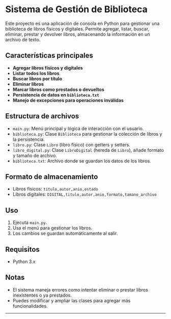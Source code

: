 # Sistema de Gestión de Biblioteca

Este proyecto es una aplicación de consola en Python para gestionar una biblioteca de libros físicos y digitales. Permite agregar, listar, buscar, eliminar, prestar y devolver libros, almacenando la información en un archivo de texto.

## Características principales
- **Agregar libros físicos y digitales**
- **Listar todos los libros**
- **Buscar libros por título**
- **Eliminar libros**
- **Marcar libros como prestados o devueltos**
- **Persistencia de datos en `biblioteca.txt`**
- **Manejo de excepciones para operaciones inválidas**

## Estructura de archivos
- `main.py`: Menú principal y lógica de interacción con el usuario.
- `biblioteca.py`: Clase `Biblioteca` para gestionar la colección de libros y la persistencia.
- `libro.py`: Clase `Libro` (libro físico) con getters y setters.
- `libro_digital.py`: Clase `LibroDigital` (hereda de `Libro`), añade formato y tamaño de archivo.
- `biblioteca.txt`: Archivo donde se guardan los datos de los libros.

## Formato de almacenamiento
- Libros físicos: `titulo,autor,anio,estado`
- Libros digitales: `DIGITAL,titulo,autor,anio,formato,tamano_archivo`

## Uso
1. Ejecuta `main.py`.
2. Usa el menú para gestionar los libros.
3. Los cambios se guardan automáticamente al salir.

## Requisitos
- Python 3.x

## Notas
- El sistema maneja errores como intentar eliminar o prestar libros inexistentes o ya prestados.
- Puedes modificar y ampliar las clases para agregar más funcionalidades.

---
